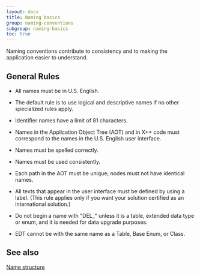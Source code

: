 ```yaml
---
layout: docs
title: Naming basics
group: naming-conventions
subgroup: naming-basics
toc: true
---
```


Naming conventions contribute to consistency and to making the application easier to understand.
## General Rules

  - All names must be in U.S. English.

  - The default rule is to use logical and descriptive names if no other specialized rules apply.

  - Identifier names have a limit of 81 characters.

  - Names in the Application Object Tree (AOT) and in X++ code must correspond to the names in the U.S. English user interface.

  - Names must be spelled correctly.

  - Names must be used consistently.

  - Each path in the AOT must be unique; nodes must not have identical names.

  - All texts that appear in the user interface must be defined by using a label. (This rule applies only if you want your solution certified as an international solution.)

  - Do not begin a name with "DEL\_" unless it is a table, extended data type or enum, and it is needed for data upgrade purposes. 

  - EDT cannot be with the same name as a Table, Base Enum, or Class.
  
## See also

[Name structure](name-structure.md)

